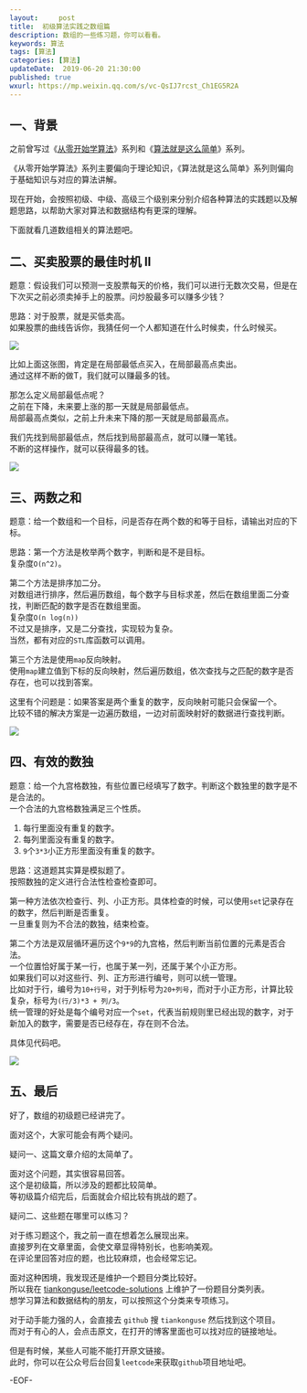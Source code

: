 ```yaml
---   
layout:     post  
title:  初级算法实践之数组篇  
description: 数组的一些练习题，你可以看看。  
keywords: 算法  
tags: [算法]    
categories: [算法]  
updateDate:  2019-06-20 21:30:00  
published: true  
wxurl: https://mp.weixin.qq.com/s/vc-QsIJ7rcst_Ch1EG5R2A  
---  
```



## 一、背景  


之前曾写过《[从零开始学算法](https://mp.weixin.qq.com/s/i22rD_BuQK7ex1VrNvZHVg)》系列和《[算法就是这么简单](https://mp.weixin.qq.com/s/LiWtQsLKQRUrouQTmq_egA)》系列。  


《从零开始学算法》系列主要偏向于理论知识，《算法就是这么简单》系列则偏向于基础知识与对应的算法讲解。  


现在开始，会按照初级、中级、高级三个级别来分别介绍各种算法的实践题以及解题思路，以帮助大家对算法和数据结构有更深的理解。  


下面就看几道数组相关的算法题吧。  


## 二、买卖股票的最佳时机 II  


题意：假设我们可以预测一支股票每天的价格，我们可以进行无数次交易，但是在下次买之前必须卖掉手上的股票。问炒股最多可以赚多少钱？  


思路：对于股票，就是买低卖高。  
如果股票的曲线告诉你，我猜任何一个人都知道在什么时候卖，什么时候买。  



![](https://res2019.tiankonguse.com/images/2019/06/001.png)


比如上面这张图，肯定是在局部最低点买入，在局部最高点卖出。  
通过这样不断的做T，我们就可以赚最多的钱。  


那怎么定义局部最低点呢？  
之前在下降，未来要上涨的那一天就是局部最低点。  
局部最高点类似，之前上升未来下降的那一天就是局部最高点。  



我们先找到局部最低点，然后找到局部最高点，就可以赚一笔钱。  
不断的这样操作，就可以获得最多的钱。  


![](https://res2019.tiankonguse.com/images/2019/06/002.png)


## 三、两数之和  


题意：给一个数组和一个目标，问是否存在两个数的和等于目标，请输出对应的下标。  


思路：第一个方法是枚举两个数字，判断和是不是目标。  
复杂度`O(n^2)`。  


第二个方法是排序加二分。  
对数组进行排序，然后遍历数组，每个数字与目标求差，然后在数组里面二分查找，判断匹配的数字是否在数组里面。  
复杂度`O(n log(n))`  
不过又是排序，又是二分查找，实现较为复杂。  
当然，都有对应的`STL`库函数可以调用。  


第三个方法是使用`map`反向映射。  
使用`map`建立值到下标的反向映射，然后遍历数组，依次查找与之匹配的数字是否存在，也可以找到答案。  


这里有个问题是：如果答案是两个重复的数字，反向映射可能只会保留一个。  
比较不错的解决方案是一边遍历数组，一边对前面映射好的数据进行查找判断。  



![](https://res2019.tiankonguse.com/images/2019/06/003.png)


## 四、有效的数独  


题意：给一个九宫格数独，有些位置已经填写了数字。判断这个数独里的数字是不是合法的。  
一个合法的九宫格数独满足三个性质。  


1. 每行里面没有重复的数字。  
2. 每列里面没有重复的数字。  
3. `9`个`3*3`小正方形里面没有重复的数字。  


思路：这道题其实算是模拟题了。  
按照数独的定义进行合法性检查检查即可。  


第一种方法依次检查行、列、小正方形。具体检查的时候，可以使用`set`记录存在的数字，然后判断是否重复。  
一旦重复则为不合法的数独，结束检查。  


第二个方法是双层循环遍历这个`9*9`的九宫格，然后判断当前位置的元素是否合法。  
一个位置恰好属于某一行，也属于某一列，还属于某个小正方形。  
如果我们可以对这些行、列、正方形进行编号，则可以统一管理。  
比如对于行，编号为`10+行号`，对于列标号为`20+列号`，而对于小正方形，计算比较复杂，标号为`(行/3)*3 + 列/3`。  
统一管理的好处是每个编号对应一个`set`，代表当前规则里已经出现的数字，对于新加入的数字，需要是否已经存在，存在则不合法。  


具体见代码吧。  


![](https://res2019.tiankonguse.com/images/2019/06/004.png)


## 五、最后  


好了，数组的初级题已经讲完了。  


面对这个，大家可能会有两个疑问。  


疑问一、这篇文章介绍的太简单了。  


面对这个问题，其实很容易回答。  
这个是初级篇，所以涉及的题都比较简单。  
等初级篇介绍完后，后面就会介绍比较有挑战的题了。  


疑问二、这些题在哪里可以练习？  


对于练习题这个，我之前一直在想着怎么展现出来。  
直接罗列在文章里面，会使文章显得特别长，也影响美观。  
在评论里回答对应的题，也比较麻烦，也会经常忘记。  


面对这种困境，我发现还是维护一个题目分类比较好。  
所以我在 [tiankonguse/leetcode-solutions](https://github.com/tiankonguse/leetcode-solutions) 上维护了一份题目分类列表。  
想学习算法和数据结构的朋友，可以按照这个分类来专项练习。  


对于动手能力强的人，会直接去 `github` 搜 `tiankonguse` 然后找到这个项目。  
而对于有心的人，会点击原文，在打开的博客里面也可以找对应的链接地址。  


但是有时候，某些人可能不能打开原文链接。  
此时，你可以在公众号后台回复`leetcode`来获取`github`项目地址吧。  



-EOF-  

